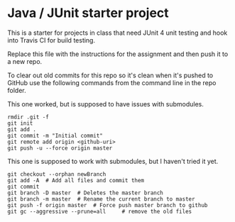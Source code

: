 # Java / JUnit starter project

This is a starter for projects in class that need JUnit 4 unit testing and hook into Travis CI for build testing. 

Replace this file with the instructions for the assignment and then push it to a new repo.

To clear out old commits for this repo so it's clean when it's pushed to GitHub use the following commands from the command line in the repo folder.

This one worked, but is supposed to have issues with submodules. 
```
rmdir .git -f
git init
git add .
git commit -m "Initial commit"
git remote add origin <github-uri>
git push -u --force origin master
```

This one is supposed to work with submodules, but I haven't tried it yet. 
```
git checkout --orphan newBranch
git add -A  # Add all files and commit them
git commit
git branch -D master  # Deletes the master branch
git branch -m master  # Rename the current branch to master
git push -f origin master  # Force push master branch to github
git gc --aggressive --prune=all     # remove the old files
```

